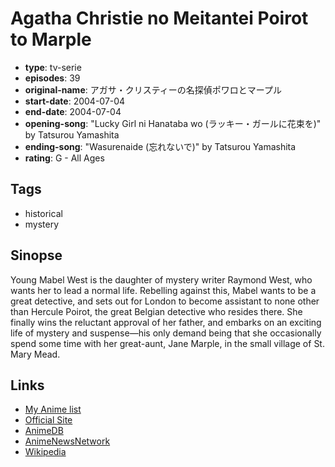 # Agatha Christie no Meitantei Poirot to Marple

-   **type**: tv-serie
-   **episodes**: 39
-   **original-name**: アガサ・クリスティーの名探偵ポワロとマープル
-   **start-date**: 2004-07-04
-   **end-date**: 2004-07-04
-   **opening-song**: "Lucky Girl ni Hanataba wo (ラッキー・ガールに花束を)" by Tatsurou Yamashita
-   **ending-song**: "Wasurenaide (忘れないで)" by Tatsurou Yamashita
-   **rating**: G - All Ages

## Tags

-   historical
-   mystery

## Sinopse

Young Mabel West is the daughter of mystery writer Raymond West, who wants her to lead a normal life. Rebelling against this, Mabel wants to be a great detective, and sets out for London to become assistant to none other than Hercule Poirot, the great Belgian detective who resides there. She finally wins the reluctant approval of her father, and embarks on an exciting life of mystery and suspense—his only demand being that she occasionally spend some time with her great-aunt, Jane Marple, in the small village of St. Mary Mead.

## Links

-   [My Anime list](https://myanimelist.net/anime/244/Agatha_Christie_no_Meitantei_Poirot_to_Marple)
-   [Official Site](http://www3.nhk.or.jp/anime/agatha/)
-   [AnimeDB](http://anidb.info/perl-bin/animedb.pl?show=anime&aid=2161)
-   [AnimeNewsNetwork](http://www.animenewsnetwork.com/encyclopedia/anime.php?id=4119)
-   [Wikipedia](http://en.wikipedia.org/wiki/Agatha_Christie's_Great_Detectives_Poirot_and_Marple)
